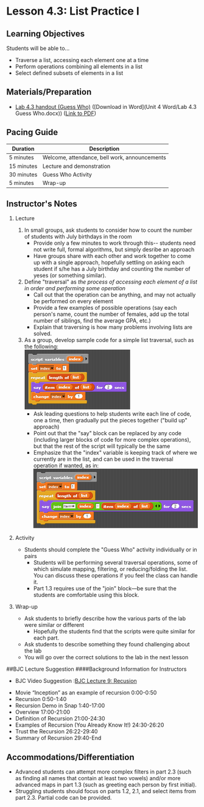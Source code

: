 <!--- REVISED -->
# Lesson 4.3: List Practice I

## Learning Objectives

Students will be able to...

-   Traverse a list, accessing each element one at a time
-   Perform operations combining all elements in a list
-   Select defined subsets of elements in a list

## Materials/Preparation

-   [Lab 4.3 handout (Guess Who)](lab_43.md) ([Download in Word](Unit 4 Word/Lab 4.3 Guess Who.docx)) ([Link to PDF](https://teals-introcs.gitbooks.io/introduction-to-computer-science-principles/content/Unit%204%20PDF/Lab%204.3%20Guess%20Who.pdf))

## Pacing Guide

| Duration   | Description                                   |
| ---------- | --------------------------------------------- |
| 5 minutes  | Welcome, attendance, bell work, announcements |
| 15 minutes | Lecture and demonstration                     |
| 30 minutes | Guess Who Activity                            |
| 5 minutes  | Wrap-up                                       |

## Instructor's Notes

1.  Lecture

    1.  In small groups, ask students to consider how to count the number of students with July birthdays in the room
        -   Provide only a few minutes to work through this-- students need not write full, formal algorithms, but simply desribe an approach
        -   Have groups share with each other and work together to come up with a single approach, hopefully settling on asking each student if s/he has a July birthday and counting the number of yeses (or something similar).
    2.  Define "traversal" as _the process of accessing each element of a list in order and performing some operation_
        -   Call out that the operation can be anything, and may not actually be performed on every element
        -   Provide a few examples of possible operations (say each person's name, count the number of females, add up the total number of siblings, find the average GPA, etc.)
        -   Explain that traversing is how many problems involving lists are solved.
    3.  As a group, develop sample code for a simple list traversal, such as the following: <br/>
        ![](simpleListTraversal.png)
        -   Ask leading questions to help students write each line of code, one a time, then gradually put the pieces together ("build up" approach)
        -   Point out that the "say" block can be replaced by any code (including larger blocks of code for more complex operations), but that the rest of the script will typically be the same
        -   Emphasize that the "index" variable is keeping track of where we currently are in the list, and can be used in the traversal operation if wanted, as in: <br/>
            ![](useIndexInLoop.png)

2.  Activity
    -   Students should complete the "Guess Who" activity individually or in pairs
        -   Students will be performing several traversal operations, some of which simulate mapping, filtering, or reducing/folding the list.  You can discuss these operations if you feel the class can handle it.
        -   Part 1.3 requires use of the "join" block—be sure that the students are comfortable using this block.
3.  Wrap-up
    -   Ask students to briefly describe how the various parts of the lab were similar or different
        -   Hopefully the students find that the scripts were quite similar for each part.
    -   Ask students to describe something they found challenging about the lab
    -   You will go over the correct solutions to the lab in the next lesson 

##BJC Lecture Suggestion
####Background Information for Instructors  
* BJC Video Suggestion :[BJC Lecture 9: Recusion](https://www.youtube.com/watch?v=JKn3nsfzBdA)
 - Movie “Inception” as an example of recursion 0:00-0:50
 - Recursion 0:50-1:40
 - Recursion Demo in Snap 1:40-17:00
 - Overview 17:00-21:00
 - Definition of Recursion 21:00-24:30
 - Examples of Recursion (You Already Know It!) 24:30-26:20
 - Trust the Recursion 26:22-29:40
 - Summary of Recursion 29:40-End



## Accommodations/Differentiation

-   Advanced students can attempt more complex filters in part 2.3 (such as finding all names that contain at least two vowels) and/or more advanced maps in part 1.3 (such as greeting each person by first initial).
-   Struggling students should focus on parts 1.2, 2.1, and select items from part 2.3.  Partial code can be provided.
